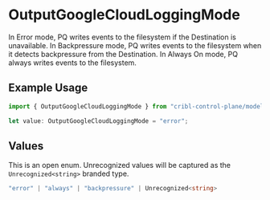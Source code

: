 # OutputGoogleCloudLoggingMode

In Error mode, PQ writes events to the filesystem if the Destination is unavailable. In Backpressure mode, PQ writes events to the filesystem when it detects backpressure from the Destination. In Always On mode, PQ always writes events to the filesystem.

## Example Usage

```typescript
import { OutputGoogleCloudLoggingMode } from "cribl-control-plane/models";

let value: OutputGoogleCloudLoggingMode = "error";
```

## Values

This is an open enum. Unrecognized values will be captured as the `Unrecognized<string>` branded type.

```typescript
"error" | "always" | "backpressure" | Unrecognized<string>
```